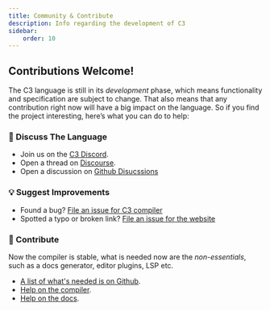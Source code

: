 ```yaml
---
title: Community & Contribute
description: Info regarding the development of C3
sidebar:
    order: 10
---
```


## Contributions Welcome!

The C3 language is still in its *development* phase, which means 
functionality and specification are subject to change. That also means 
that any contribution right now will have a big impact on the language. 
So if you find the project interesting, here’s what you can do to help:

### 💬 Discuss The Language
- Join us on the [C3 Discord](https://discord.gg/qN76R87). 
- Open a thread on [Discourse](https://c3lang.discourse.group).
- Open a discussion on [Github Disucssions](https://github.com/c3lang/c3c/discussions)

### 💡 Suggest Improvements
- Found a bug? [File an issue for C3 compiler](https://github.com/c3lang/c3c/issues/new)
- Spotted a typo or broken link? [File an issue for the website](https://github.com/c3lang/c3-web/issues/new)

### 💪 Contribute

Now the compiler is stable, what is needed now are the *non-essentials*, such as a docs generator, editor plugins, LSP etc. 

- [A list of what's needed is on Github](https://github.com/c3lang/c3c/issues/1456).
- [Help on the compiler](https://github.com/c3lang/c3c). 
- [Help on the docs](https://github.com/c3lang/c3-web). 
